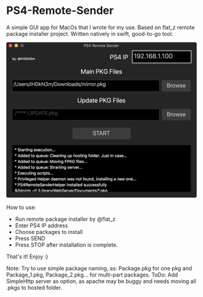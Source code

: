 # PS4-Remote-Sender
A simple GUI app for MacOs that I wrote for my use. Based on flat_z remote package installer project. Written natively in swift, good-to-go tool.

![alt text](https://github.com/IH0kN3m/PS4-Remote-Sender/blob/master/PS4%20Remote%20Sender/screen.png)

How to use:
* Run remote package installer by @flat_z
* Enter PS4 IP address
* Choose packages to install
* Press SEND
* Press STOP after installation is complete.

That's it! Enjoy :)

Note: Try to use simple package naming, as: Package.pkg for one pkg and Package_1.pkg, Package_2.pkg... for multi-part packages.
ToDo: Add SimpleHttp server as option, as apache may be buggy and needs moving all .pkgs to hosted folder.
